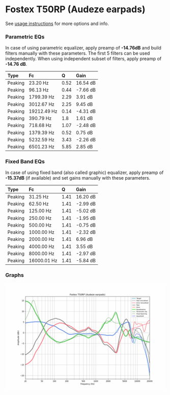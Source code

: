 # Fostex T50RP (Audeze earpads)
See [usage instructions](https://github.com/jaakkopasanen/AutoEq#usage) for more options and info.

### Parametric EQs
In case of using parametric equalizer, apply preamp of **-14.76dB** and build filters manually
with these parameters. The first 5 filters can be used independently.
When using independent subset of filters, apply preamp of **-14.76 dB**.

| Type    | Fc          |    Q | Gain     |
|:--------|:------------|:-----|:---------|
| Peaking | 23.20 Hz    | 0.52 | 16.54 dB |
| Peaking | 96.13 Hz    | 0.44 | -7.66 dB |
| Peaking | 1799.39 Hz  | 2.29 | 3.91 dB  |
| Peaking | 3012.67 Hz  | 2.25 | 9.45 dB  |
| Peaking | 19212.49 Hz | 0.14 | -4.31 dB |
| Peaking | 390.79 Hz   | 1.8  | 1.61 dB  |
| Peaking | 718.68 Hz   | 1.07 | -2.48 dB |
| Peaking | 1379.39 Hz  | 0.52 | 0.75 dB  |
| Peaking | 5232.59 Hz  | 3.43 | -2.26 dB |
| Peaking | 6501.23 Hz  | 5.85 | 2.85 dB  |

### Fixed Band EQs
In case of using fixed band (also called graphic) equalizer, apply preamp of **-15.37dB**
(if available) and set gains manually with these parameters.

| Type    | Fc          |    Q | Gain     |
|:--------|:------------|:-----|:---------|
| Peaking | 31.25 Hz    | 1.41 | 16.20 dB |
| Peaking | 62.50 Hz    | 1.41 | -2.99 dB |
| Peaking | 125.00 Hz   | 1.41 | -5.02 dB |
| Peaking | 250.00 Hz   | 1.41 | -1.95 dB |
| Peaking | 500.00 Hz   | 1.41 | -0.75 dB |
| Peaking | 1000.00 Hz  | 1.41 | -2.32 dB |
| Peaking | 2000.00 Hz  | 1.41 | 6.96 dB  |
| Peaking | 4000.00 Hz  | 1.41 | 3.55 dB  |
| Peaking | 8000.00 Hz  | 1.41 | -2.97 dB |
| Peaking | 16000.01 Hz | 1.41 | -5.84 dB |

### Graphs
![](./Fostex%20T50RP%20(Audeze%20earpads).png)
